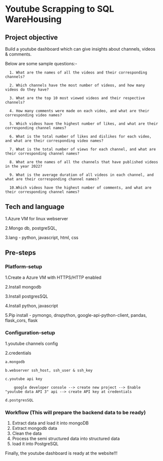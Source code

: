# Youtube Scrapping to SQL WareHousing

## Project objective
Build a youtube dashboard which can give insights about channels, videos & comments.

Below are some sample questions:-

      1. What are the names of all the videos and their corresponding channels?

      2. Which channels have the most number of videos, and how many videos do they have?
      
      3. What are the top 10 most viewed videos and their respective channels?
      
      4. How many comments were made on each video, and what are their corresponding video names?
      
      5. Which videos have the highest number of likes, and what are their corresponding channel names?
      
      6. What is the total number of likes and dislikes for each video, and what are their corresponding video names?
      
      7. What is the total number of views for each channel, and what are their corresponding channel names?
      
      8. What are the names of all the channels that have published videos in the year 2022?
      
      9. What is the average duration of all videos in each channel, and what are their corresponding channel names?
      
      10.Which videos have the highest number of comments, and what are their corresponding channel names?


## Tech and language
1.Azure VM for linux webserver

2.Mongo db, postgreSQL, 

3.lang - python, javascript, html, css


## Pre-steps

### Platform-setup

1.Create a Azure VM with HTTPS/HTTP enabled

2.Install mongodb

3.Install postgresSQL

4.Install python, javascript

5.Pip install - pymongo, dnspython, google-api-python-client, pandas, flask_cors, flask


### Configuration-setup
1.youtube channels config

2.credentials

    a.mongodb

    b.webserver ssh_host, ssh_user & ssh_key

    c.youtube api key

        google developer console --> create new project --> Enable "youtube data API 3" api --> create API key at credentials

    d.postgresSQL


### Workflow (This will prepare the backend data to be ready)
1. Extract data and load it into mongoDB
2. Extract mongodb data
3. Clean the data
4. Process the semi structured data into structured data 
5. load it into PostgreSQL


Finally, the youtube dashboard is ready at the website!!!

